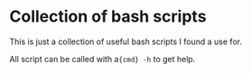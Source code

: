 # Collection of bash scripts

This is just a collection of useful bash scripts I found a use for.

All script can be called with a`{cmd} -h` to get help.
